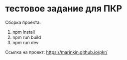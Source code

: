 # тестовое задание для ПКР

Сборка проекта:

1. npm install
2. npm run build
3. npm run dev

Ссылка на проект: https://marinkin.github.io/pkr/
